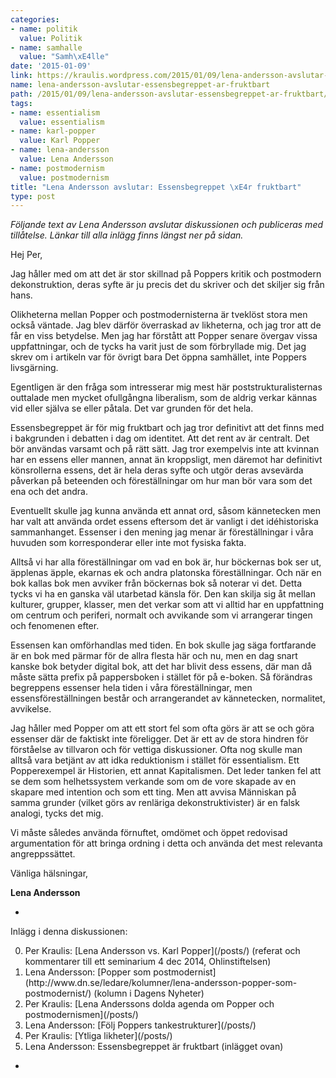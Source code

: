 ```yaml
---
categories:
- name: politik
  value: Politik
- name: samhalle
  value: "Samh\xE4lle"
date: '2015-01-09'
link: https://kraulis.wordpress.com/2015/01/09/lena-andersson-avslutar-essensbegreppet-ar-fruktbart/
name: lena-andersson-avslutar-essensbegreppet-ar-fruktbart
path: /2015/01/09/lena-andersson-avslutar-essensbegreppet-ar-fruktbart/
tags:
- name: essentialism
  value: essentialism
- name: karl-popper
  value: Karl Popper
- name: lena-andersson
  value: Lena Andersson
- name: postmodernism
  value: postmodernism
title: "Lena Andersson avslutar: Essensbegreppet \xE4r fruktbart"
type: post
---
```

*Följande text av Lena Andersson avslutar diskussionen och publiceras med tillåtelse. Länkar till alla inlägg finns längst ner på sidan.*

Hej Per,

Jag håller med om att det är stor skillnad på Poppers kritik och postmodern dekonstruktion, deras syfte är ju precis det du skriver och det skiljer sig från hans.

Olikheterna mellan Popper och postmodernisterna är tveklöst stora men också väntade. Jag blev därför överraskad av likheterna, och jag tror att de får en viss betydelse. Men jag har förstått att Popper senare övergav vissa uppfattningar, och de tycks ha varit just de som förbryllade mig. Det jag skrev om i artikeln var för övrigt bara Det öppna samhället, inte Poppers livsgärning.

Egentligen är den fråga som intresserar mig mest här poststrukturalisternas outtalade men mycket ofullgångna liberalism, som de aldrig verkar kännas vid eller själva se eller påtala. Det var grunden för det hela.



Essensbegreppet är för mig fruktbart och jag tror definitivt att det finns med i bakgrunden i debatten i dag om identitet. Att det rent av är centralt. Det bör användas varsamt och på rätt sätt. Jag tror exempelvis inte att kvinnan har en essens eller mannen, annat än kroppsligt, men däremot har definitivt könsrollerna essens, det är hela deras syfte och utgör deras avsevärda påverkan på beteenden och föreställningar om hur man bör vara som det ena och det andra.

Eventuellt skulle jag kunna använda ett annat ord, såsom kännetecken men har valt att använda ordet essens eftersom det är vanligt i det idéhistoriska sammanhanget. Essenser i den mening jag menar är föreställningar i våra huvuden som korresponderar eller inte mot fysiska fakta.

Alltså vi har alla föreställningar om vad en bok är, hur böckernas bok ser ut, äpplenas äpple, ekarnas ek och andra platonska föreställningar. Och när en bok kallas bok men avviker från böckernas bok så noterar vi det. Detta tycks vi ha en ganska väl utarbetad känsla för. Den kan skilja sig åt mellan kulturer, grupper, klasser, men det verkar som att vi alltid har en uppfattning om centrum och periferi, normalt och avvikande som vi arrangerar tingen och fenomenen efter.

Essensen kan omförhandlas med tiden. En bok skulle jag säga fortfarande är en bok med pärmar för de allra flesta här och nu, men en dag snart kanske bok betyder digital bok, att det har blivit dess essens, där man då måste sätta prefix på pappersboken i stället för på e-boken. Så förändras begreppens essenser hela tiden i våra föreställningar, men essensföreställningen består och arrangerandet av kännetecken, normalitet, avvikelse.

Jag håller med Popper om att ett stort fel som ofta görs är att se och göra essenser där de faktiskt inte föreligger. Det är ett av de stora hindren för förståelse av tillvaron och för vettiga diskussioner. Ofta nog skulle man alltså vara betjänt av att idka reduktionism i stället för essentialism. Ett Popperexempel är Historien, ett annat Kapitalismen. Det leder tanken fel att se dem som helhetssystem verkande som om de vore skapade av en skapare med intention och som ett ting. Men att avvisa Människan på samma grunder (vilket görs av renläriga dekonstruktivister) är en falsk analogi, tycks det mig.

Vi måste således använda förnuftet, omdömet och öppet redovisad argumentation för att bringa ordning i detta och använda det mest relevanta angreppssättet.

Vänliga hälsningar,

**Lena Andersson**

*

Inlägg i denna diskussionen:

<ol start="0">

  <li>Per Kraulis: [Lena Andersson vs. Karl Popper](/posts/) (referat och kommentarer till ett seminarium 4 dec 2014, Ohlinstiftelsen)</li>

  <li>Lena Andersson: [Popper som postmodernist](http://www.dn.se/ledare/kolumner/lena-andersson-popper-som-postmodernist/) (kolumn i Dagens Nyheter)</li>

  <li>Per Kraulis: [Lena Anderssons dolda agenda om Popper och postmodernismen](/posts/)</li>

  <li>Lena Andersson: [Följ Poppers tankestrukturer](/posts/)</li>

  <li>Per Kraulis: [Ytliga likheter](/posts/)</li>

  <li>Lena Andersson: Essensbegreppet är fruktbart (inlägget ovan)</li>

</ol>

*

